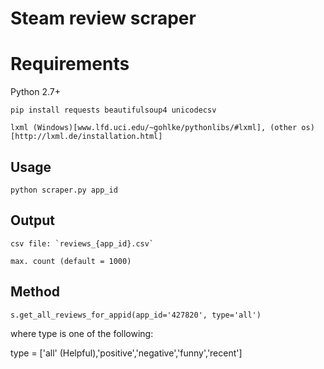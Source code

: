 # Steam review scraper

# Requirements

Python 2.7+

    pip install requests beautifulsoup4 unicodecsv

    lxml (Windows)[www.lfd.uci.edu/~gohlke/pythonlibs/#lxml], (other os)[http://lxml.de/installation.html]

## Usage

    python scraper.py app_id

## Output

    csv file: `reviews_{app_id}.csv`

    max. count (default = 1000)

## Method

    s.get_all_reviews_for_appid(app_id='427820', type='all')

where type is one of the following:

type = ['all' (Helpful),'positive','negative','funny','recent']

